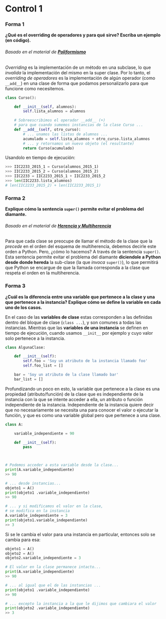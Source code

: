 # Control 1 

### Forma 1
**¿Qué es el overriding de operadores y para qué sirve? Escriba un ejemplo (en código).**

###### Basado en el material de [**Poliformismo**](https://github.com/IIC2233-2015-2/syllabus/blob/master/Material%20de%20clases/01_OOP/3-Polimorfismo.html)

*Overriding* es la implementación de un método en una subclase, lo que *invalida* la implementación del mismo en la super clase. Por lo tanto, el *overriding de operadores* es la implementación de algún operador (como `__add__`) en una clase de forma que podamos personalizarlo para que funcione como necesitemos.

```python
class Curso():

	def __init__(self, alumnos):
	    self.lista_alumnos = alumnos

    # Sobreescribimos el operador __add__ (+)
    # para que cuando sumemos instancias de la clase Curso ...
    def __add__(self, otro_curso):
        # ... unamos las listas de alumnos ...        
        acumulado = self.lista_alumnos + otro_curso.lista_alumnos
        # ... y retornamos un nuevo objeto (el resultante)
        return Curso(acumulado)
```

 Usandolo en tiempo de ejecución:

```python
>>> IIC2233_2015_1 = Curso(alumnos_2015_1)
>>> IIC2233_2015_2 = Curso(alumnos_2015_2)
>>> IIC2233 = IIC2233_2015_1 + IIC2233_2015_2
>>> len(IIC2233.lista_alumnos) 
# len(IIC2233_2015_2) + len(IIC2233_2015_1)
```

### Forma 2
**Explique cómo la sentencia `super()` permite evitar el problema del diamante.**

###### Basado en el material de [**Herencia y Multiherencia**](https://github.com/IIC2233-2015-2/syllabus/blob/master/Material%20de%20clases/01_OOP/2-Herencia-Multiherencia.html)

Para que cada clase se preocupe de llamar el método de la clase que la *precede* en el orden del esquema de multiherencia, debemos decirle este orden a Python. Pero, ¿cómo lo hacemos? A través de la sentencia `super()`. Esta sentencia permite evitar el problema del diamante **diciendole a Python desde donde hereda** la sub-clase (la que *invoca* `super()`), lo que permitirá que Python se encargue de que la llamada corresponda a la clase que respeta el orden en la multiherencia.

### Forma 3
**¿Cuál es la diferencia entre una variable que pertenece a la clase y una que pertenece a la instancia? Explique cómo se define la variable en cada uno de los casos.**

En el caso de las **variables de clase** estas corresponden a las definidas dentro del bloque de clase (`class ...`), y son comunes a todas las instancias. Mientras que las **variables de una instancia** se definen en tiempo de ejecución, cuando usamos `__init__` por ejemplo y cuyo valor solo pertenece a la instancia.

```python
class AlgunaClase:

    def __init__(self):
        self.foo = 'Soy un atributo de la instancia llamado foo'
        self.foo_list = []

    bar = 'Soy un atributo de la clase llamado bar'
    bar_list = []
```

Profundizando un poco en esto, la variable que pertenece a la clase es una propiedad (atributo/función) de la clase que es independiente de la instancia con la que se intente acceder a ella, un atributo o función independiente de la instancia. Independiente de la instancia quiere decir que no necesariamente se necesita una para conocer el valor o ejecutar la función, y que es como una variable global pero que pertenece a una clase.

```python
class A:

	variable_independiente = 90

	def __init__(self):
		pass

	

# Podemos acceder a esta variable desde la clase...
print(A.variable_independiente)
>> 90

# ... desde instancias...
objeto1 = A()
print(objeto1 .variable_independiente)
>> 90

# ... y si modificamos el valor en la clase,
# se modifica en la instancia
A.variable_independiente = 3
print(objeto1.variable_independiente)
>> 3
```

Si se le cambia el valor para una instancia en particular, entonces solo se cambia para esa:
```python
objeto1 = A()
objeto2 = A()
objeto2.variable_independiente = 3

# El valor en la clase permanece intacto...
print(A.variable_independiente)
>> 90

# ... al igual que el de las instancias ...
print(objeto1 .variable_independiente)
>> 90

# ... excepto la instancia a la que le dijimos que cambiara el valor
print(objeto2 .variable_independiente)
>> 3
```
